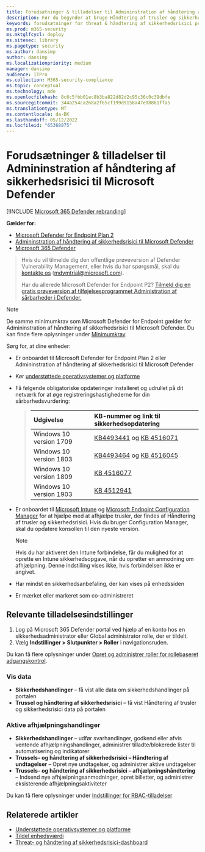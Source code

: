 ```yaml
---
title: Forudsætninger & tilladelser til Admininstration af håndtering af sikkerhedsrisici til Microsoft Defender
description: Før du begynder at bruge Håndtering af trusler og sikkerhedsrisici, skal du sørge for, at du har de relevante konfigurationer og tilladelser.
keywords: forudsætninger for threat & håndtering af sikkerhedsrisici permissions, Håndtering af trusler og sikkerhedsrisici permissions forudsætnings Microsoft Defender for Endpoint TVM-tilladelser, håndtering af sikkerhedsrisici
ms.prod: m365-security
ms.mktglfcycl: deploy
ms.sitesec: library
ms.pagetype: security
ms.author: dansimp
author: dansimp
ms.localizationpriority: medium
manager: dansimp
audience: ITPro
ms.collection: M365-security-compliance
ms.topic: conceptual
ms.technology: mde
ms.openlocfilehash: 8c6c5fbb01ec8b3ba822d82d2c95c36c0c39dbfe
ms.sourcegitcommit: 344a254ca268a2f65cf199d9158a47e08861ffa5
ms.translationtype: MT
ms.contentlocale: da-DK
ms.lasthandoff: 05/12/2022
ms.locfileid: "65368875"
---
```

# <a name="prerequisites--permissions-for-microsoft-defender-vulnerability-management"></a>Forudsætninger & tilladelser til Admininstration af håndtering af sikkerhedsrisici til Microsoft Defender

[!INCLUDE [Microsoft 365 Defender rebranding](../../includes/microsoft-defender.md)]

**Gælder for:**

- [Microsoft Defender for Endpoint Plan 2](https://go.microsoft.com/fwlink/?linkid=2154037)
- [Admininstration af håndtering af sikkerhedsrisici til Microsoft Defender](index.yml)
- [Microsoft 365 Defender](https://go.microsoft.com/fwlink/?linkid=2118804)

> Hvis du vil tilmelde dig den offentlige prøveversion af Defender Vulnerability Management, eller hvis du har spørgsmål, skal du [kontakte os](mailto:mdvmtrial@microsoft.com) (mdvmtrial@microsoft.com).
>
> Har du allerede Microsoft Defender for Endpoint P2? [Tilmeld dig en gratis prøveversion af tilføjelsesprogrammet Administration af sårbarheder i Defender.](https://signup.microsoft.com/get-started/signup?products=5908ecaa-b8a7-4a04-b6c0-d44fd934b6f2)

>[!NOTE]
>De samme minimumkrav som Microsoft Defender for Endpoint gælder for Admininstration af håndtering af sikkerhedsrisici til Microsoft Defender. Du kan finde flere oplysninger under [Minimumkrav](../defender-endpoint/minimum-requirements.md).

Sørg for, at dine enheder:

- Er onboardet til Microsoft Defender for Endpoint Plan 2 eller Admininstration af håndtering af sikkerhedsrisici til Microsoft Defender

- Kør [understøttede operativsystemer og platforme](tvm-supported-os.md)

- Få følgende obligatoriske opdateringer installeret og udrullet på dit netværk for at øge registreringshastighederne for din sårbarhedsvurdering:

  > Udgivelse | KB-nummer og link til sikkerhedsopdatering
  > :---|:---
  > Windows 10 version 1709 | [KB4493441](https://support.microsoft.com/help/4493441/windows-10-update-kb4493441) og [KB 4516071](https://support.microsoft.com/help/4516071/windows-10-update-kb4516071)
  > Windows 10 version 1803 | [KB4493464](https://support.microsoft.com/help/4493464) og [KB 4516045](https://support.microsoft.com/help/4516045/windows-10-update-kb4516045)
  > Windows 10 version 1809 | [KB 4516077](https://support.microsoft.com/help/4516077/windows-10-update-kb4516077)
  > Windows 10 version 1903 | [KB 4512941](https://support.microsoft.com/help/4512941/windows-10-update-kb4512941)

- Er onboardet til [Microsoft Intune](/mem/intune/fundamentals/what-is-intune) og [Microsoft Endpoint Configuration Manager](/mem/configmgr/protect/deploy-use/endpoint-protection-configure) for at hjælpe med at afhjælpe trusler, der findes af Håndtering af trusler og sikkerhedsrisici. Hvis du bruger Configuration Manager, skal du opdatere konsollen til den nyeste version.

  > [!NOTE]
  > Hvis du har aktiveret den Intune forbindelse, får du mulighed for at oprette en Intune sikkerhedsopgave, når du opretter en anmodning om afhjælpning. Denne indstilling vises ikke, hvis forbindelsen ikke er angivet.

- Har mindst én sikkerhedsanbefaling, der kan vises på enhedssiden

- Er mærket eller markeret som co-administreret

## <a name="relevant-permission-options"></a>Relevante tilladelsesindstillinger

1. Log på Microsoft 365 Defender portal ved hjælp af en konto hos en sikkerhedsadministrator eller Global administrator rolle, der er tildelt.
2. Vælg **Indstillinger > Slutpunkter > Roller** i navigationsruden.

Du kan få flere oplysninger under [Opret og administrer roller for rollebaseret adgangskontrol](../defender-endpoint/user-roles.md).

### <a name="view-data"></a>Vis data

- **Sikkerhedshandlinger** – få vist alle data om sikkerhedshandlinger på portalen
- **Trussel og håndtering af sikkerhedsrisici** – få vist Håndtering af trusler og sikkerhedsrisici data på portalen

### <a name="active-remediation-actions"></a>Aktive afhjælpningshandlinger

- **Sikkerhedshandlinger** – udfør svarhandlinger, godkend eller afvis ventende afhjælpningshandlinger, administrer tilladte/blokerede lister til automatisering og indikatorer
- **Trussels- og håndtering af sikkerhedsrisici – Håndtering af undtagelser** – Opret nye undtagelser, og administrer aktive undtagelser
- **Trussels- og håndtering af sikkerhedsrisici – afhjælpningshåndtering** – Indsend nye afhjælpningsanmodninger, opret billetter, og administrer eksisterende afhjælpningsaktiviteter

Du kan få flere oplysninger under [Indstillinger for RBAC-tilladelser](../defender-endpoint/user-roles.md#permission-options)

## <a name="related-articles"></a>Relaterede artikler

- [Understøttede operativsystemer og platforme](tvm-supported-os.md)
- [Tildel enhedsværdi](tvm-assign-device-value.md)
- [Threat- og håndtering af sikkerhedsrisici-dashboard](tvm-dashboard-insights.md)

